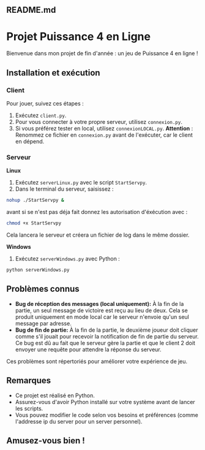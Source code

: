 ## README.md

# Projet Puissance 4 en Ligne

Bienvenue dans mon projet de fin d'année : un jeu de Puissance 4 en ligne !

## Installation et exécution

### Client

Pour jouer, suivez ces étapes :

1. Exécutez `client.py`.
2. Pour vous connecter à votre propre serveur, utilisez `connexion.py`.
3. Si vous préférez tester en local, utilisez `connexionLOCAL.py`. **Attention** : Renommez ce fichier en `connexion.py` avant de l'exécuter, car le client en dépend.

### Serveur

**Linux**

1. Exécutez `serverLinux.py` avec le script `StartServpy`.
2. Dans le terminal du serveur, saisissez :

```bash
nohup ./StartServpy &
```
avant si se n'est pas déja fait donnez les autorisation d'éxécution avec : 
```bash
chmod +x StartServpy
```

Cela lancera le serveur et créera un fichier de log dans le même dossier.

**Windows**

1. Exécutez `serverWindows.py` avec Python :

```bash
python serverWindows.py
```

## Problèmes connus

- **Bug de réception des messages (local uniquement):** À la fin de la partie, un seul message de victoire est reçu au lieu de deux. Cela se produit uniquement en mode local car le serveur n'envoie qu'un seul message par adresse.
- **Bug de fin de partie:** À la fin de la partie, le deuxième joueur doit cliquer comme s'il jouait pour recevoir la notification de fin de partie du serveur. Ce bug est dû au fait que le serveur gère la partie et que le client 2 doit envoyer une requête pour attendre la réponse du serveur.

Ces problèmes sont répertoriés pour améliorer votre expérience de jeu.

## Remarques

* Ce projet est réalisé en Python.
* Assurez-vous d'avoir Python installé sur votre système avant de lancer les scripts.
* Vous pouvez modifier le code selon vos besoins et préférences (comme l'addresse ip du server pour un server personnel).

## Amusez-vous bien !
